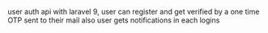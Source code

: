 user auth api with laravel 9, user can register and get verified by a one time OTP sent to their mail also user gets notifications in each logins

